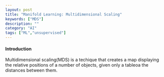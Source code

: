 ```yaml
---
layout: post
title: "Manifold Learning: Multidimensional Scaling"
keywords: ["MDS"]
description: ""
category: "AI"
tags: ["ML","unsupervised"]
---
```


#### Introduction
Multidimensional scaling(MDS) is a techique that creates a map displaying the
relative positions of a number of objects, given only a tableoa the distances
between them.




